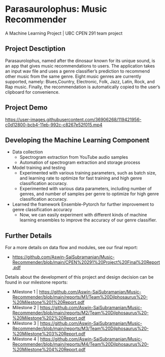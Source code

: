 
# Parasaurolophus: Music Recommender
A Machine Learning Project | UBC CPEN 291 team project 

## Project Desctiption
Parasaurolophus, named after the dinosaur known for its unique sound, is an app that gives music recommendations to users. The application takes an input wav file and uses a genre classifier’s prediction to recommend other music from the same genre. Eight music genres are currently supported, namely: Blues,Country, Electronic, Folk, Jazz, Latin, Rock, and Rap music. Finally, the recommendation is automatically copied to the user’s clipboard for convenience. 

## Project Demo

https://user-images.githubusercontent.com/36906268/119421956-c0d12800-bcb4-11eb-992c-c8267e52f015.mp4

## Developing the Machine Learning Component
- Data collection
     - Spectrogram extraction from YouTube audio samples
     - Automation of spectrogram extraction and storage process
- Model training and testing
    - Experimented with various training parameters, such as batch size, and learning rate to optimize for fast training and high genre classification accuracy.
    - Experimented with various data parameters, including number of genres, and number of samples per genre to optimize for high genre classification accuracy.
- Learned the framework Ensemble-Pytorch for further improvement to genre classification accuracy
    - Now, we can easily experiment with different kinds of machine learning ensembles to improve the accuracy of our genre classifier.

## Further Details

For a more details on data flow and modules, see our final report:
- https://github.com/Aswin-SaiSubramanian/Music-Recommender/blob/main/CPEN%20291%20Project%20Final%20Report.pdf

Details about the development of this project and design decision can be found in our milestone reports:
- Milestone 1 | https://github.com/Aswin-SaiSubramanian/Music-Recommender/blob/main/reports/M1/Team%20Dilphosaurus%20-%20Milestone%201%20Report.pdf
- Milestone 2 | https://github.com/Aswin-SaiSubramanian/Music-Recommender/blob/main/reports/M2/Team%20Dilphosaurus%20-%20Milestone%202%20Report.pdf
- Milestone 3 | https://github.com/Aswin-SaiSubramanian/Music-Recommender/blob/main/reports/M3/Team%20Dilphosaurus%20-%20Milestone%203%20Report.pdf
- Milestone 4 | https://github.com/Aswin-SaiSubramanian/Music-Recommender/blob/main/reports/M4/Team%20Dilphosaurus%20-%20Milestone%204%20Report.pdf

<!-- 
## Highlights

- Data Flow
    - Spectrogram extraction
    - Preparing model input
    - Interpreting model output -->










